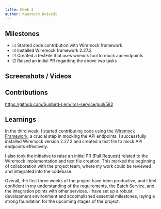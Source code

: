 ```yaml
---
title: Week 3
author: Kaustubh Dwivedi 
---
```


## Milestones
- &#x2611; Started code contribution with Wiremock framework
- &#x2611; Installed Wiremock framework 2.27.2
- &#x2611; Created a testFile that uses wireock tool to mock api endpoints
- &#x2611; Raised an initial PR regarding the above two tasks

## Screenshots / Videos 

## Contributions
https://github.com/Sunbird-Lern/lms-service/pull/582

## Learnings
In the third week, I started contributing code using the [Wiremock Framework](https://wiremock.org/), a crucial step in mocking the API endpoints. I successfully installed Wiremock version 2.27.2 and created a test file to mock API endpoints effectively.

I also took the initiative to raise an initial PR (Pull Request) related to the Wiremock implementation and test file creation. This marked the beginning of collaboration with the project team, where my work could be reviewed and integrated into the codebase.

Overall, the first three weeks of the project have been productive, and I feel confident in my understanding of the requirements, the Batch Service, and the integration points with other services. I have set up a robust development environment and accomplished essential milestones, laying a strong foundation for the upcoming stages of the project.




